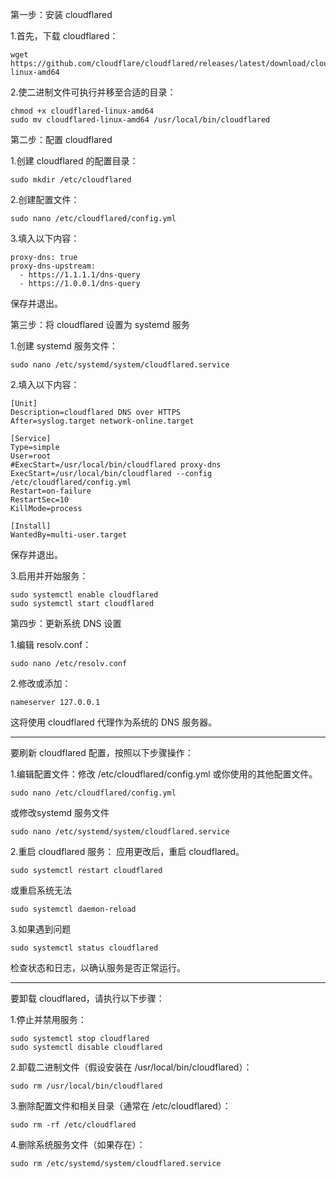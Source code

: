 第一步：安装 cloudflared

1.首先，下载 cloudflared：
```
wget https://github.com/cloudflare/cloudflared/releases/latest/download/cloudflared-linux-amd64
```

2.使二进制文件可执行并移至合适的目录：
```
chmod +x cloudflared-linux-amd64
sudo mv cloudflared-linux-amd64 /usr/local/bin/cloudflared
```


第二步：配置 cloudflared

1.创建 cloudflared 的配置目录：
```
sudo mkdir /etc/cloudflared
```

2.创建配置文件：
```
sudo nano /etc/cloudflared/config.yml
```

3.填入以下内容：
```
proxy-dns: true
proxy-dns-upstream:
  - https://1.1.1.1/dns-query
  - https://1.0.0.1/dns-query
```
保存并退出。


第三步：将 cloudflared 设置为 systemd 服务

1.创建 systemd 服务文件：
```
sudo nano /etc/systemd/system/cloudflared.service
```

2.填入以下内容：
```
[Unit]
Description=cloudflared DNS over HTTPS
After=syslog.target network-online.target

[Service]
Type=simple
User=root
#ExecStart=/usr/local/bin/cloudflared proxy-dns
ExecStart=/usr/local/bin/cloudflared --config /etc/cloudflared/config.yml
Restart=on-failure
RestartSec=10
KillMode=process

[Install]
WantedBy=multi-user.target
```
保存并退出。

3.启用并开始服务：
```
sudo systemctl enable cloudflared
sudo systemctl start cloudflared
```


第四步：更新系统 DNS 设置

1.编辑 resolv.conf：
```
sudo nano /etc/resolv.conf
```

2.修改或添加：
```
nameserver 127.0.0.1
```
这将使用 cloudflared 代理作为系统的 DNS 服务器。


----------------------------------------------------------------------------------------------------------------------------------



要刷新 cloudflared 配置，按照以下步骤操作：

1.编辑配置文件：修改 /etc/cloudflared/config.yml 或你使用的其他配置文件。
```
sudo nano /etc/cloudflared/config.yml
```
或修改systemd 服务文件
```
sudo nano /etc/systemd/system/cloudflared.service
```

2.重启 cloudflared 服务：
应用更改后，重启 cloudflared。
```
sudo systemctl restart cloudflared
```
或重启系统无法
```
sudo systemctl daemon-reload
```

3.如果遇到问题
```
sudo systemctl status cloudflared
```
检查状态和日志，以确认服务是否正常运行。



----------------------------------------------------------------------------------------------


要卸载 cloudflared，请执行以下步骤：

1.停止并禁用服务：
```
sudo systemctl stop cloudflared
sudo systemctl disable cloudflared
```

2.卸载二进制文件（假设安装在 /usr/local/bin/cloudflared）：
```
sudo rm /usr/local/bin/cloudflared
```

3.删除配置文件和相关目录（通常在 /etc/cloudflared）：
```
sudo rm -rf /etc/cloudflared
```

4.删除系统服务文件（如果存在）：
```
sudo rm /etc/systemd/system/cloudflared.service
```

